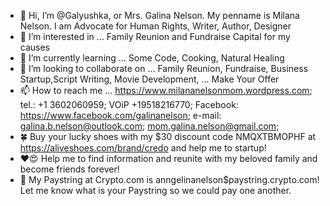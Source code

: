 - 👋 Hi, I’m @Galyushka, or Mrs. Galina Nelson. My penname is Milana Nelson. I am Advocate for Human Rights, Writer, Author, Designer
- 👀 I’m interested in ... Family Reunion and Fundraise Capital for my causes
- 🌱 I’m currently learning ... Some Code, Cooking, Natural Healing
- 💞️ I’m looking to collaborate on ... Family Reunion, Fundraise, Business Startup,Script Writing, Movie Development, ... Make Your Offer
- 📫 How to reach me ... https://www.milananelsonmom.wordpress.com; tel.: +1 3602060959; VOiP +19518216770; Facebook: https://www.facebook.com/galinanelson; e-mail: galina.b.nelson@outlook.com; mom.galina.nelson@gmail.com;
- 🍀 Buy your lucky shoes with my $30 discount code NMQXTBMOPHF at https://aliveshoes.com/brand/credo and help me to startup! 
- ❤️😍 Help me to find information and reunite with my beloved family and become friends forever! 
- 🔐 My Paystring at Crypto.com is anngelinanelson$paystring.crypto.com! Let me know what is your Paystring so we could pay one another. 
<!---
Galyushka/Galyushka is a ✨ special ✨ repository because its `README.md` (this file) appears on your GitHub profile.
You can click the Preview link to take a look at your changes.
--->
